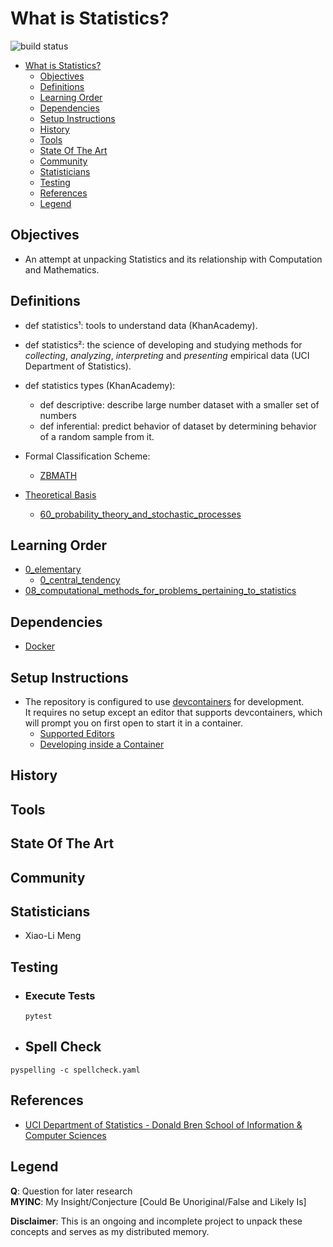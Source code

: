 # What is Statistics?
![build status](https://github.com/praisetompane/statistics/actions/workflows/statistics.yaml/badge.svg) <br>

- [What is Statistics?](#what-is-statistics)
  - [Objectives](#objectives)
  - [Definitions](#definitions)
  - [Learning Order](#learning-order)
  - [Dependencies](#dependencies)
  - [Setup Instructions](#setup-instructions)
  - [History](#history)
  - [Tools](#tools)
  - [State Of The Art](#state-of-the-art)
  - [Community](#community)
  - [Statisticians](#statisticians)
  - [Testing](#testing)
  - [References](#references)
  - [Legend](#legend)

## Objectives
- An attempt at unpacking Statistics and its relationship with Computation and Mathematics.

## Definitions
- def statistics¹: tools to understand data (KhanAcademy).

- def statistics²: the science of developing and studying methods for *collecting*, *analyzing*, *interpreting* and *presenting* empirical data (UCI Department of Statistics).

- def statistics types (KhanAcademy):
    - def descriptive: describe large number dataset with a smaller set of numbers
    - def inferential: predict behavior of dataset by determining behavior of a random sample from it.

- Formal Classification Scheme:
  - [ZBMATH](https://zbmath.org/classification/?q=cc%3A62)

- [Theoretical Basis](https://zbmath.org/classification/?q=cc%3A60)
    - [60_probability_theory_and_stochastic_processes](https://github.com/praisetompane/mathematics/tree/main/60_probability_theory_and_stochastic_processes)

## Learning Order
- [0_elementary](0_elementary)
  - [0_central_tendency](0_elementary/0_central_tendency.txt)
- [08_computational_methods_for_problems_pertaining_to_statistics](62-08_computational_methods_for_problems_pertaining_to_statistics)

## Dependencies
- [Docker](https://docs.docker.com/get-started/)

## Setup Instructions
- The repository is configured to use [devcontainers](https://containers.dev) for development. <br>It requires no setup except an editor that supports devcontainers, which will prompt you on first open to start it in a container.
    - [Supported Editors](https://containers.dev/supporting)
    - [Developing inside a Container](https://code.visualstudio.com/docs/devcontainers/containers)

## History

## Tools

## State Of The Art

## Community

## Statisticians
- Xiao-Li Meng

## Testing
- ### Execute Tests
  ```shell
  pytest
  ```

- ## Spell Check

```shell
pyspelling -c spellcheck.yaml
```

## References
- [UCI Department of Statistics - Donald Bren School of Information & Computer Sciences](https://www.stat.uci.edu/what-is-statistics/)

## Legend
**Q**: Question for later research<br>
**MYINC**: My Insight/Conjecture [Could Be Unoriginal/False and Likely Is]

**Disclaimer**: This is an ongoing and incomplete project to unpack these concepts and serves as my distributed memory.